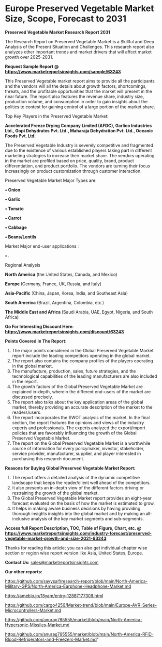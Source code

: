 # Europe Preserved Vegetable Market Size, Scope, Forecast to 2031

<strong>Preserved Vegetable Market Research Report 2031</strong>

The Research Report on Preserved Vegetable Market is a Skillful and Deep Analysis of the Present Situation and Challenges. This research report also analyzes other important trends and market drivers that will affect market growth over 2025-2031.

<strong>Request Sample Report @ <a href=https://www.marketreportsinsights.com/sample/63243>https://www.marketreportsinsights.com/sample/63243</a></strong>

This Preserved Vegetable market report aims to provide all the participants and the vendors will all the details about growth factors, shortcomings, threats, and the profitable opportunities that the market will present in the near future. The report also features the revenue share, industry size, production volume, and consumption in order to gain insights about the politics to contest for gaining control of a large portion of the market share.

Top Key Players in the Preserved Vegetable Market:

<strong>Accelerated Freeze Drying Company Limited (AFDC), Garlico Industries Ltd., Gopi Dehydrates Pvt. Ltd., Maharaja Dehydration Pvt. Ltd., Oceanic Foods Pvt. Ltd.</strong>

The Preserved Vegetable Industry is severely competitive and fragmented due to the existence of various established players taking part in different marketing strategies to increase their market share. The vendors operating in the market are profiled based on price, quality, brand, product differentiation, and product portfolio. The vendors are turning their focus increasingly on product customization through customer interaction.

Preserved Vegetable Market Major Types are:

<strong>• Onion

• Garlic

• Tomato

• Carrot

• Cabbage

• Beans/Lentils</strong>

Market Major end-user applications :

<strong>• .</strong>

Regional Analysis

</u><strong><b>North America</b></strong> (the United States, Canada, and Mexico)

<strong><b>Europe </b></strong>(Germany, France, UK, Russia, and Italy)

<strong><b>Asia-Pacific</b></strong> (China, Japan, Korea, India, and Southeast Asia)

<strong><b>South America</b></strong> (Brazil, Argentina, Colombia, etc.)

<strong><b>The Middle East and Africa</b></strong> (Saudi Arabia, UAE, Egypt, Nigeria, and South Africa)

<strong>Go For Interesting Discount Here: <a href=https://www.marketreportsinsights.com/discount/63243>https://www.marketreportsinsights.com/discount/63243</a></strong>

<strong>Points Covered in The Report:</strong>
<ol>
  <li>The major points considered in the Global Preserved Vegetable Market report include the leading competitors operating in the global market.</li>
  <li>The report also contains the company profiles of the players operating in the global market.</li>
  <li>The manufacture, production, sales, future strategies, and the technological capabilities of the leading manufacturers are also included in the report.</li>
  <li>The growth factors of the Global Preserved Vegetable Market are explained in-depth, wherein the different end-users of the market are discussed precisely.</li>
  <li>The report also talks about the key application areas of the global market, thereby providing an accurate description of the market to the readers/users.</li>
  <li>The report incorporates the SWOT analysis of the market. In the final section, the report features the opinions and views of the industry experts and professionals. The experts analyzed the export/import policies that are favorably influencing the growth of the Global Preserved Vegetable Market.</li>
  <li>The report on the Global Preserved Vegetable Market is a worthwhile source of information for every policymaker, investor, stakeholder, service provider, manufacturer, supplier, and player interested in purchasing this research document.</li>
</ol>
<strong>Reasons for Buying Global Preserved Vegetable Market Report:</strong>

<ol>
  <li>The report offers a detailed analysis of the dynamic competitive landscape that keeps the reader/client well ahead of the competitors.</li>
  <li>It also presents an in-depth view of the different factors driving or restraining the growth of the global market.</li>
  <li>The Global Preserved Vegetable Market report provides an eight-year forecast evaluated on the basis of how the market is estimated to grow.</li>
  <li>It helps in making aware business decisions by having providing thorough insights insights into the global market and by making an all-inclusive analysis of the key market segments and sub-segments.</li>
</ol>
<strong>Access full Report Description, TOC, Table of Figure, Chart, etc. @ <a href=https://www.marketreportsinsights.com/industry-forecast/preserved-vegetable-market-growth-and-size-2021-63243>https://www.marketreportsinsights.com/industry-forecast/preserved-vegetable-market-growth-and-size-2021-63243</a></strong>


Thanks for reading this article; you can also get individual chapter wise section or region wise report version like Asia, United States, Europe.

<strong>Contact Us:</strong>
sales@marketreportsinsights.com

<strong>Our other reports:</strong>

<a href=https://github.com/sayysaif/research-report/blob/main/North-America-Military-GPS/North-America-Earphone-Headphone-Market.md>https://github.com/sayysaif/research-report/blob/main/North-America-Military-GPS/North-America-Earphone-Headphone-Market.md</a>

<a href=https://ameblo.jp/18yam/entry-12887177308.html>https://ameblo.jp/18yam/entry-12887177308.html</a>

<a href=https://github.com/cargo4256/Market-trend/blob/main/Europe-AVR-Series-Microcontrollers-Market.md>https://github.com/cargo4256/Market-trend/blob/main/Europe-AVR-Series-Microcontrollers-Market.md</a>

<a href=https://github.com/anurag765555/market/blob/main/North-America-Hypersonic-Missiles-Market.md>https://github.com/anurag765555/market/blob/main/North-America-Hypersonic-Missiles-Market.md</a>

<a href=https://github.com/anurag765555/market/blob/main/North-America-RFID-Blood-Refrigerators-and-Freezers-Market.md>https://github.com/anurag765555/market/blob/main/North-America-RFID-Blood-Refrigerators-and-Freezers-Market.md</a>"
